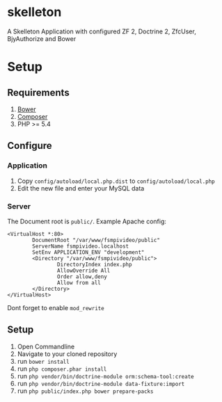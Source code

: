 skelleton
=========

A Skelleton Application with configured ZF 2, Doctrine 2, ZfcUser, BjyAuthorize and Bower

# Setup

## Requirements
1. [Bower](http://bower.io/)
1. [Composer](https://getcomposer.org/)
2. PHP >= 5.4

## Configure
### Application
1. Copy `config/autoload/local.php.dist` to `config/autoload/local.php`
2. Edit the new file and enter your MySQL data

### Server
The Document root is `public/`. Example Apache config:
```
<VirtualHost *:80>
        DocumentRoot "/var/www/fsmpivideo/public"
        ServerName fsmpivideo.localhost
        SetEnv APPLICATION_ENV "development"
        <Directory "/var/www/fsmpivideo/public">
                DirectoryIndex index.php
                AllowOverride All
                Order allow,deny
                Allow from all
        </Directory>
</VirtualHost>
```
Dont forget to enable `mod_rewrite`

## Setup
1. Open Commandline
2. Navigate to your cloned repository
3. run `bower install`
4. run `php composer.phar install`
5. run `php vendor/bin/doctrine-module orm:schema-tool:create`
6. run `php vendor/bin/doctrine-module data-fixture:import`
7. run `php public/index.php bower prepare-packs`
